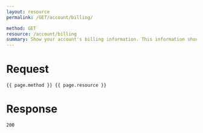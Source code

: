 ```yaml
---
layout: resource
permalink: /GET/account/billing/

method: GET
resource: /account/billing
summary: Show your account's billing information. This information should be kept up to date to avoid issues with domain registrations and renewals.
---
```


# Request

~~~
{{ page.method }} {{ page.resource }}
~~~

# Response

~~~
200
~~~
